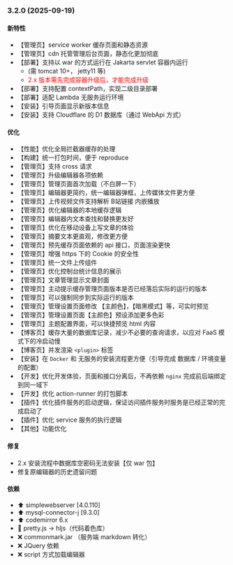 ### 3.2.0 (2025-09-19)

#### 新特性

- 【管理页】service worker 缓存页面和静态资源
- 【管理页】cdn 托管管理后台页面，静态化更加彻底
- 【部署】支持以 war 的方式运行在 Jakarta servlet 容器内运行
    -  (需 tomcat 10+， jetty11 等)
    -  <font color="red">2.x 版本需先完成容器升级后，才能完成升级</font>
- 【部署】支持配置 contextPath，实现二级目录部署
- 【部署】适配 Lambda 无服务运行环境
- 【安装】引导页面显示新版本信息
- 【安装】支持 Cloudflare 的 D1 数据库（通过 WebApi 方式）

#### 优化

- 【性能】优化全局拦截器缓存的处理
- 【构建】统一打包时间，便于 reproduce
- 【管理页】支持 cross 请求
- 【管理页】升级编辑器各项依赖
- 【管理页】管理页面首次加载（不白屏一下）
- 【管理页】编辑器更简约，统一编辑器弹框，上传媒体文件更方便
- 【管理页】上传视频文件支持解析 B站链接 内嵌播放
- 【管理页】优化编辑器的本地缓存逻辑
- 【管理页】编辑器内文本查找和替换更友好
- 【管理页】优化在移动设备上写文章的体验
- 【管理页】摘要文本更直观，修改更方便
- 【管理页】预先缓存页面依赖的 api 接口，页面渲染更快
- 【管理页】增强 https 下的 Cookie 的安全性
- 【管理页】统一文件上传组件
- 【管理页】优化控制台统计信息的展示
- 【管理页】文章管理显示文章封面
- 【管理页】主动提示缓存管理页面版本是否已经落后实际的运行的版本
- 【管理页】可以强制同步到实际运行的版本
- 【管理页】管理设置页面修改 【主颜色】，【暗黑模式】等，可实时预览
- 【管理页】管理设置页面【主颜色】预设添加更多色彩
- 【管理页】主题配置界面，可以快捷预览 html 内容
- 【博客页】缓存大量的数据库记录，减少不必要的查询请求，以应对 FaaS 模式下的冷启动慢
- 【博客页】并发渲染 `<plugin>` 标签
- 【安装】在 `Docker` 和 无服务的安装流程更方便（引导完成 数据库 / 环境变量的配置）
- 【开发】优化开发体验，页面和接口分离后，不再依赖 `nginx` 完成前后端绑定到同一域下
- 【开发】优化 action-runner 的打包脚本
- 【插件】优化插件服务的启动逻辑，保证访问插件服务时服务是已经正常的完成启动了
- 【插件】优化 service 服务的执行逻辑
- 【其他】功能优化

#### 修复

- 2.x 安装流程中数据库空密码无法安装【仅 war 包】
- 修复原编辑器的历史遗留问题

#### 依赖

- ⬆️ simplewebserver  [4.0.110]
- ⬆️ mysql-connector-j  [9.3.0]
- ⬆️ codemirror 6.x
- 🔨 pretty.js -> hljs（代码着色库）
- ❌ commonmark.jar （服务端 markdown 转化）
- ❌ JQuery 依赖
- ❌ script 方式加载编辑器